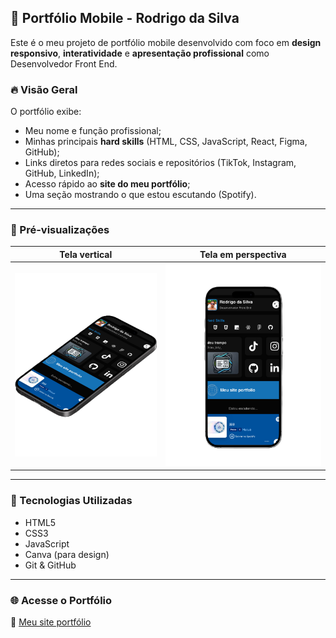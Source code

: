 ## 📱 Portfólio Mobile - Rodrigo da Silva

Este é o meu projeto de portfólio mobile desenvolvido com foco em **design responsivo**, **interatividade** e **apresentação profissional** como Desenvolvedor Front End.

### 🔥 Visão Geral

O portfólio exibe:

- Meu nome e função profissional;
- Minhas principais **hard skills** (HTML, CSS, JavaScript, React, Figma, GitHub);
- Links diretos para redes sociais e repositórios (TikTok, Instagram, GitHub, LinkedIn);
- Acesso rápido ao **site do meu portfólio**;
- Uma seção mostrando o que estou escutando (Spotify).

---

### 📸 Pré-visualizações

| Tela vertical | Tela em perspectiva |
|---------------|---------------------|
| ![Tela Mobile 1](/assets/img/mobile-1.png) | ![Tela Mobile 2](/assets/img/mobile-2.png) |

---

### 🧪 Tecnologias Utilizadas

- HTML5
- CSS3
- JavaScript
- Canva (para design)
- Git & GitHub

---

### 🌐 Acesse o Portfólio

🔗 [Meu site portfólio](https://7billy.github.io/meus-links-portif-lio)

